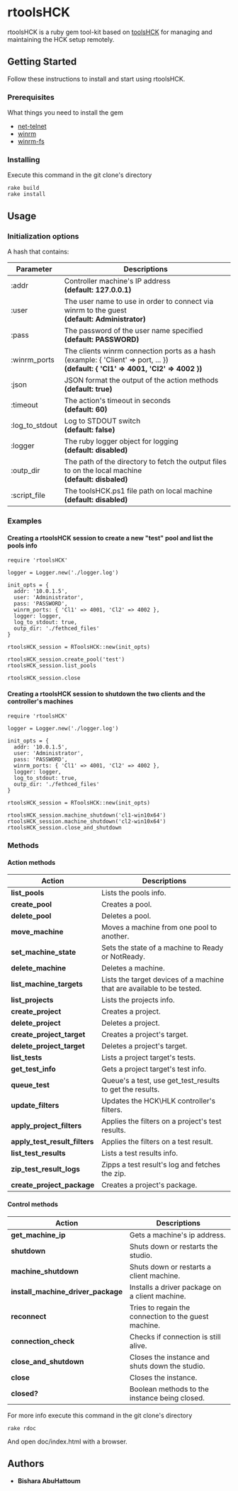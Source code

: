 
# rtoolsHCK

rtoolsHCK is a ruby gem tool-kit based on [toolsHCK](https://github.com/HCK-CI/toolsHCK) for managing and maintaining the HCK setup remotely.

## Getting Started

Follow these instructions to install and start using rtoolsHCK.

### Prerequisites

What things you need to install the gem

* [net-telnet](https://github.com/ruby/net-telnet)
* [winrm](https://github.com/WinRb/WinRM)
* [winrm-fs](https://github.com/WinRb/winrm-fs)

### Installing

Execute this command in the git clone's directory
```
rake build
rake install
```
## Usage

### Initialization options

A hash that contains:

| Parameter | Descriptions |
| --------- | ------------ |
| :addr | Controller machine's IP address<br>**(default: 127.0.0.1)**
| :user | The user name to use in order to connect via winrm to the guest<br>**(default: Administrator)**
| :pass | The password of the user name specified<br>**(default: PASSWORD)**
| :winrm_ports | The clients winrm connection ports as a hash<br>(example: { 'Client' => port, ... })<br>**(default: { 'Cl1' => 4001, 'Cl2' => 4002 })**
| :json | JSON format the output of the action methods<br>**(default: true)**
| :timeout | The action's timeout in seconds<br>**(default: 60)**
| :log_to_stdout | Log to STDOUT switch<br>**(default: false)**
| :logger | The ruby logger object for logging<br>**(default: disabled)**
| :outp_dir | The path of the directory to fetch the output files to on the local machine<br>**(default: disbaled)**
| :script_file | The toolsHCK.ps1 file path on local machine<br>**(default: disabled)**

### Examples

#### Creating a rtoolsHCK session to create a new "test" pool and list the pools info
```
require 'rtoolsHCK'

logger = Logger.new('./logger.log')

init_opts = {
  addr: '10.0.1.5',
  user: 'Administrator',
  pass: 'PASSWORD',
  winrm_ports: { 'Cl1' => 4001, 'Cl2' => 4002 },
  logger: logger,
  log_to_stdout: true,
  outp_dir: './fethced_files'
}

rtoolsHCK_session = RToolsHCK::new(init_opts)

rtoolsHCK_session.create_pool('test')
rtoolsHCK_session.list_pools

rtoolsHCK_session.close
```

#### Creating a rtoolsHCK session to shutdown the two clients and the controller's machines
```
require 'rtoolsHCK'

logger = Logger.new('./logger.log')

init_opts = {
  addr: '10.0.1.5',
  user: 'Administrator',
  pass: 'PASSWORD',
  winrm_ports: { 'Cl1' => 4001, 'Cl2' => 4002 },
  logger: logger,
  log_to_stdout: true,
  outp_dir: './fethced_files'
}

rtoolsHCK_session = RToolsHCK::new(init_opts)

rtoolsHCK_session.machine_shutdown('cl1-win10x64')
rtoolsHCK_session.machine_shutdown('cl2-win10x64')
rtoolsHCK_session.close_and_shutdown
```

### Methods

#### Action methods

| Action | Descriptions |
| ------ | ------------ |
| **list_pools** | Lists the pools info. |
| **create_pool** | Creates a pool. |
| **delete_pool** | Deletes a pool. |
| **move_machine** | Moves a machine from one pool to another. |
| **set_machine_state** | Sets the state of a machine to Ready or NotReady. |
| **delete_machine** | Deletes a machine. |
| **list_machine_targets** | Lists the target devices of a machine that are available to be tested. |
| **list_projects** | Lists the projects info. |
| **create_project** | Creates a project. |
| **delete_project** | Deletes a project. |
| **create_project_target** | Creates a project's target. |
| **delete_project_target** | Deletes a project's target. |
| **list_tests** | Lists a project target's tests. |
| **get_test_info** | Gets a project target's test info. |
| **queue_test** | Queue's a test, use get_test_results to get the results. |
| **update_filters** | Updates the HCK\HLK controller's filters. |
| **apply_project_filters** | Applies the filters on a project's test results. |
| **apply_test_result_filters** | Applies the filters on a test result. |
| **list_test_results** | Lists a test results info. |
| **zip_test_result_logs** | Zipps a test result's log and fetches the zip. |
| **create_project_package** | Creates a project's package. |

#### Control methods

| Action | Descriptions |
| ------ | ------------ |
| **get_machine_ip** | Gets a machine's ip address. |
| **shutdown** | Shuts down or restarts the studio. |
| **machine_shutdown** | Shuts down or restarts a client machine. |
| **install_machine_driver_package** | Installs a driver package on a client machine. |
| **reconnect** | Tries to regain the connection to the guest machine. |
| **connection_check** | Checks if connection is still alive. |
| **close_and_shutdown** | Closes the instance and shuts down the studio. |
| **close** | Closes the instance. |
| **closed?** | Boolean methods to the instance being closed. |

For more info execute this command in the git clone's directory
```
rake rdoc
```
And open doc/index.html with a browser.

## Authors

* **Bishara AbuHattoum**

